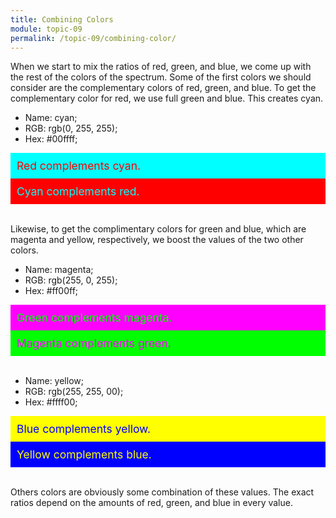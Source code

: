 ```yaml
---
title: Combining Colors
module: topic-09
permalink: /topic-09/combining-color/
---
```


<div class="divider-heading"></div>

When we start to mix the ratios of red, green, and blue, we come up with the rest of the colors of the spectrum. Some of the first colors we should consider are the complementary colors of red, green, and blue. To get the complementary color for red, we use full green and blue. This creates cyan.

- Name: cyan;
- RGB: rgb(0, 255, 255);
- Hex: #00ffff;

<div width="50%" height="20px"
    style="background-color:#00ffff;color:#ff0000;padding:10px;font-size:1.25em;">
    Red complements cyan.
</div>
<div width="50%" height="20px"
    style="background-color:#ff0000;color:#00ffff;padding:10px;font-size:1.25em;">
    Cyan complements red.
</div>

<br />

Likewise, to get the complimentary colors for green and blue, which are magenta and yellow, respectively, we boost the values of the two other colors.

- Name: magenta;
- RGB: rgb(255, 0, 255);
- Hex: #ff00ff;

<div width="50%" height="20px"
    style="background-color:#ff00ff;color:#00ff00;padding:10px;font-size:1.25em;">
    Green complements magenta.
</div>
<div width="50%" height="20px"
    style="background-color:#00ff00;color:#ff00ff;padding:10px;font-size:1.25em;">
    Magenta complements green.
</div>

<br />

- Name: yellow;
- RGB: rgb(255, 255, 00);
- Hex: #ffff00;

<div width="50%" height="20px"
    style="background-color:#ffff00;color:#0000ff;padding:10px;font-size:1.25em;">
    Blue complements yellow.
</div>
<div width="50%" height="20px"
    style="background-color:#0000ff;color:#ffff00;padding:10px;font-size:1.25em;">
    Yellow complements blue.
</div>

<br />

Others colors are obviously some combination of these values. The exact ratios depend on the amounts of red, green, and blue in every value.
